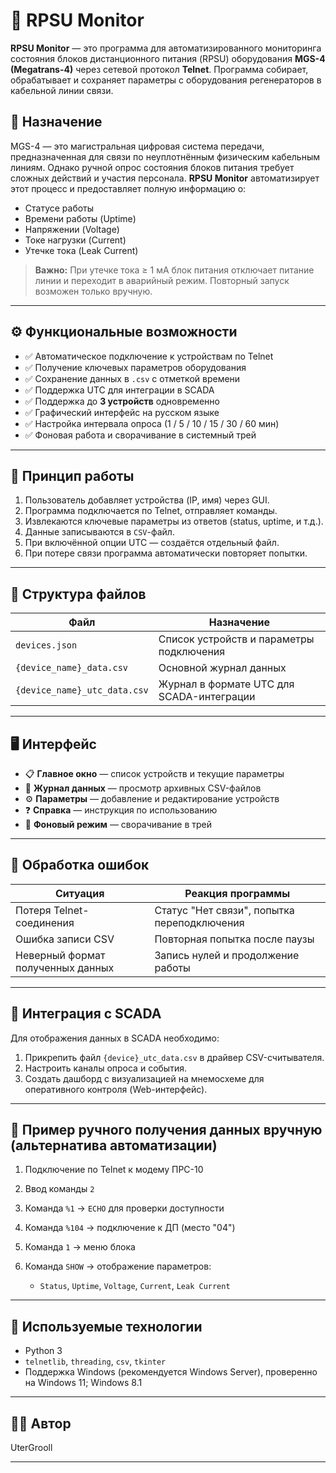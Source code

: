 # 📡 RPSU Monitor

**RPSU Monitor** — это программа для автоматизированного мониторинга состояния блоков дистанционного питания (RPSU) оборудования **MGS-4 (Megatrans-4)** через сетевой протокол **Telnet**. Программа собирает, обрабатывает и сохраняет параметры с оборудования регенераторов в кабельной линии связи.

## 📘 Назначение

MGS-4 — это магистральная цифровая система передачи, предназначенная для связи по неуплотнённым физическим кабельным линиям. Однако ручной опрос состояния блоков питания требует сложных действий и участия персонала. **RPSU Monitor** автоматизирует этот процесс и предоставляет полную информацию о:

* Статусе работы
* Времени работы (Uptime)
* Напряжении (Voltage)
* Токе нагрузки (Current)
* Утечке тока (Leak Current)

> **Важно:** При утечке тока ≥ 1 мА блок питания отключает питание линии и переходит в аварийный режим. Повторный запуск возможен только вручную.

---

## ⚙️ Функциональные возможности

* ✅ Автоматическое подключение к устройствам по Telnet
* ✅ Получение ключевых параметров оборудования
* ✅ Сохранение данных в `.csv` с отметкой времени
* ✅ Поддержка UTC для интеграции в SCADA
* ✅ Поддержка до **3 устройств** одновременно
* ✅ Графический интерфейс на русском языке
* ✅ Настройка интервала опроса (1 / 5 / 10 / 15 / 30 / 60 мин)
* ✅ Фоновая работа и сворачивание в системный трей

---

## 🧠 Принцип работы

1. Пользователь добавляет устройства (IP, имя) через GUI.
2. Программа подключается по Telnet, отправляет команды.
3. Извлекаются ключевые параметры из ответов (status, uptime, и т.д.).
4. Данные записываются в `CSV`-файл.
5. При включённой опции UTC — создаётся отдельный файл.
6. При потере связи программа автоматически повторяет попытки.

---

## 📁 Структура файлов

| Файл                         | Назначение                                |
| ---------------------------- | ----------------------------------------- |
| `devices.json`               | Список устройств и параметры подключения  |
| `{device_name}_data.csv`     | Основной журнал данных                    |
| `{device_name}_utc_data.csv` | Журнал в формате UTC для SCADA-интеграции |

---

## 🖥️ Интерфейс

* 📋 **Главное окно** — список устройств и текущие параметры
* 📂 **Журнал данных** — просмотр архивных CSV-файлов
* ⚙️ **Параметры** — добавление и редактирование устройств
* ❓ **Справка** — инструкция по использованию
* 🔄 **Фоновый режим** — сворачивание в трей

---

## 🚨 Обработка ошибок

| Ситуация                          | Реакция программы                           |
| --------------------------------- | ------------------------------------------- |
| Потеря Telnet-соединения          | Статус "Нет связи", попытка переподключения |
| Ошибка записи CSV                 | Повторная попытка после паузы               |
| Неверный формат полученных данных | Запись нулей и продолжение работы           |

---

## 🔌 Интеграция с SCADA

Для отображения данных в SCADA необходимо:

1. Прикрепить файл `{device}_utc_data.csv` в драйвер CSV-считывателя.
2. Настроить каналы опроса и события.
3. Создать дашборд с визуализацией на мнемосхеме для оперативного контроля (Web-интерфейс).

---

## 📎 Пример ручного получения данных вручную (альтернатива автоматизации)

1. Подключение по Telnet к модему ПРС-10
2. Ввод команды `2`
3. Команда `%1` → `ECHO` для проверки доступности
4. Команда `%104` → подключение к ДП (место "04")
5. Команда `1` → меню блока
6. Команда `SHOW` → отображение параметров:

   * `Status`, `Uptime`, `Voltage`, `Current`, `Leak Current`
---

## 🧰 Используемые технологии

* Python 3
* `telnetlib`, `threading`, `csv`, `tkinter`
* Поддержка Windows (рекомендуется Windows Server), проверенно на Windows 11; Windows 8.1

---

## 🧑‍💻 Автор
UterGrooll

---

